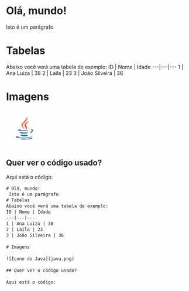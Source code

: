 # Olá, mundo!
 Isto é um parágrafo
# Tabelas
Abaixo você verá uma tabela de exemplo:
ID | Nome | Idade
---|---|---
1 | Ana Luiza | 38
2 | Laila | 23
3 | João Silveira | 36

# Imagens

![Ícone do Java](java.png)

## Quer ver o código usado?

Aqui está o código:
```
# Olá, mundo!
 Isto é um parágrafo
# Tabelas
Abaixo você verá uma tabela de exemplo:
ID | Nome | Idade
---|---|---
1 | Ana Luiza | 38
2 | Laila | 23
3 | João Silveira | 36

# Imagens

![Ícone do Java](java.png)

## Quer ver o código usado?

Aqui está o código:

```
